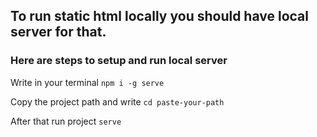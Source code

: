 ## To run static html locally you should have local server for that.

### Here are steps to setup and run local server

Write in your terminal
``npm i -g serve``

Copy the project path and write
``cd paste-your-path``

After that run project
``serve``
